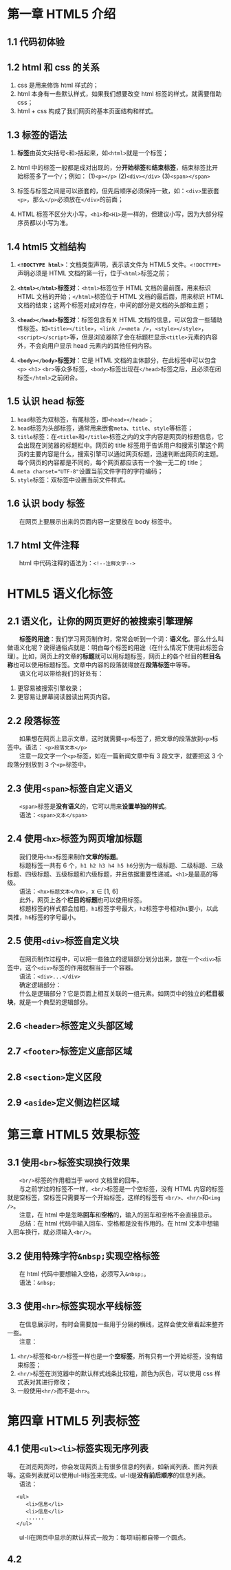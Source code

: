 # 第一章 HTML5 介绍

## 1.1 代码初体验

## 1.2 html 和 css 的关系

1. css 是用来修饰 html 样式的；
2. html 本身有一些默认样式，如果我们想要改变 html 标签的样式，就需要借助 css；
3. html + css 构成了我们网页的基本页面结构和样式。

## 1.3 标签的语法

1. **标签**由英文尖括号`<`和`>`括起来，如`<html>`就是一个标签；
2. html 中的标签一般都是成对出现的，分**开始标签**和**结束标签**，结束标签比开始标签多了一个`/`；例如：
   (1)`<p></p>`
   (2)`<div></div>`
   (3)`<span></span>`

3. 标签与标签之间是可以嵌套的，但先后顺序必须保持一致，如：`<div>`里嵌套`<p>`，那么`</p>`必须放在`</div>`的前面；
4. HTML 标签不区分大小写，`<h1>`和`<H1>`是一样的，但建议小写，因为大部分程序员都以小写为准。

## 1.4 html5 文档结构

1. **`<!DOCTYPE html>`**：文档类型声明，表示该文件为 HTML5 文件。`<!DOCTYPE>`声明必须是 HTML 文档的第一行，位于`<html>`标签之前；

2. **`<html></html>`标签对**：`<html>`标签位于 HTML 文档的最前面，用来标识 HTML 文档的开始；`</html>`标签位于 HTML 文档的最后面，用来标识 HTML 文档的结束；这两个标签对成对存在，中间的部分是文档的头部和主题；

3. **`<head></head>`标签对**：标签包含有关 HTML 文档的信息，可以包含一些辅助性标签。如`<title></title>`，`<link /><meta />`，`<style></style>`，`<script></script>`等，但是浏览器除了会在标题栏显示`<title>`元素的内容外，不会向用户显示 head 元素内的其他任何内容。

4. **`<body></body>`标签对**：它是 HTML 文档的主体部分，在此标签中可以包含`<p>` `<h1>` `<br>`等众多标签，`<body>`标签出现在`</head>`标签之后，且必须在闭标签`</html>`之前闭合。

## 1.5 认识 head 标签

1. `head`标签为双标签，有尾标签，即`<head></head>`；
2. `head`标签为头部标签，通常用来嵌套`meta`、`title`、`style`等标签；
3. `title`标签：在`<title>`和`</title>`标签之内的文字内容是网页的标题信息，它会出现在浏览器的标题栏中。网页的 title 标签用于告诉用户和搜索引擎这个网页的主要内容是什么，搜索引擎可以通过网页标题，迅速判断出网页的主题。每个网页的内容都是不同的，每个网页都应该有一个独一无二的 title；
4. `meta charset="UTF-8"`设置当前文件字符的字符编码；
5. `style`标签：双标签中设置当前文件样式。

## 1.6 认识 body 标签

&emsp;&emsp;在网页上要展示出来的页面内容一定要放在 body 标签中。

## 1.7 html 文件注释

&emsp;&emsp;html 中代码注释的语法为：`<!--注释文字-->`

# HTML5 语义化标签

## 2.1 语义化，让你的网页更好的被搜索引擎理解

&emsp;&emsp;**标签的用途**：我们学习网页制作时，常常会听到一个词：**语义化**。那么什么叫做语义化呢？说得通俗点就是：明白每个标签的用途（在什么情况下使用此标签合理）。比如，网页上的文章的**标题**就可以用标题标签，网页上的各个栏目的**栏目名称**也可以使用标题标签。文章中内容的段落就得放在**段落标签**中等等。<br/>
&emsp;&emsp;语义化可以带给我们的好处有：

1. 更容易被搜索引擎收录；
2. 更容易让屏幕阅读器读出网页内容。

## 2.2 段落标签

&emsp;&emsp;如果想在网页上显示文章，这时就需要`<p>`标签了，把文章的段落放到`<p>`标签中。语法：
`<p>段落文本</p>`<br/>
&emsp;&emsp;注意一段文字一个`<p>`标签，如在一篇新闻文章中有 3 段文字，就要把这 3 个段落分别放到 3 个`<p>`标签中。

## 2.3 使用`<span>`标签自定义语义

&emsp;&emsp;`<span>`标签是**没有语义**的，它可以用来**设置单独的样式**。<br/>
&emsp;&emsp;语法：`<span>文本</span>`

## 2.4 使用`<hx>`标签为网页增加标题

&emsp;&emsp;我们使用`<hx>`标签来制作**文章的标题**。<br/>
&emsp;&emsp;标题标签一共有 6 个，`h1 h2 h3 h4 h5 h6`分别为一级标题、二级标题、三级标题、四级标题、五级标题和六级标题，并且依据重要性递减。`<h1>`是最高的等级。<br/>
&emsp;&emsp;语法：`<hx>标题文本</hx>`，x $\in$ [1, 6]<br/>
&emsp;&emsp;此外，网页上各个**栏目的标题**也可以使用标签。<br/>
&emsp;&emsp;标题标签的样式都会加粗，`h1`标签字号最大，`h2`标签字号相对`h1`要小，以此类推，`h6`标签的字号最小。

## 2.5 使用`<div>`标签自定义块

&emsp;&emsp;在网页制作过程中，可以把一些独立的逻辑部分划分出来，放在一个`<div>`标签中，这个`<div>`标签的作用就相当于一个容器。<br/>
&emsp;&emsp;语法：`<div>...</div>`<br/>
&emsp;&emsp;确定逻辑部分：<br/>
&emsp;&emsp;什么是逻辑部分？它是页面上相互关联的一组元素。如网页中的独立的**栏目板块**，就是一个典型的逻辑部分。

## 2.6 `<header>`标签定义头部区域

## 2.7 `<footer>`标签定义底部区域

## 2.8 `<section>`定义区段

## 2.9 `<aside>`定义侧边栏区域

# 第三章 HTML5 效果标签

## 3.1 使用`<br>`标签实现换行效果

&emsp;&emsp;`<br/>`标签的作用相当于 word 文档里的回车。<br/>
&emsp;&emsp;与之前学过的标签不一样，`<br/>`标签是一个空标签，没有 HTML 内容的标签就是空标签，空标签只需要写一个开始标签，这样的标签有 `<br/>`、`<hr/>`和`<img />`。<br/>
&emsp;&emsp;注意，在 html 中是忽略**回车**和**空格**的，输入的回车和空格不会直接显示。<br/>
&emsp;&emsp;总结：在 html 代码中输入回车、空格都是没有作用的。在 html 文本中想输入回车换行，就必须输入`<br/>`。

## 3.2 使用特殊字符`&nbsp;`实现空格标签

&emsp;&emsp;在 html 代码中要想输入空格，必须写入`&nbsp;`。<br/>
&emsp;&emsp;语法：`&nbsp;`

## 3.3 使用`<hr>`标签实现水平线标签

&emsp;&emsp;在信息展示时，有时会需要加一些用于分隔的横线，这样会使文章看起来整齐一些。<br/>
&emsp;&emsp;注意：

1. `<hr/>`标签和`<br/>`标签一样也是一个**空标签**，所有只有一个开始标签，没有结束标签；
2. `<hr/>`标签在浏览器中的默认样式线条比较粗，颜色为灰色，可以使用 css 样式表对其进行修改；
3. 一般使用`<hr/>`而不是`<hr>`。

# 第四章 HTML5 列表标签

## 4.1 使用`<ul><li>`标签实现无序列表

&emsp;&emsp;在浏览网页时，你会发现网页上有很多信息的列表，如新闻列表、图片列表等。这些列表就可以使用ul-li标签来完成。ul-li是**没有前后顺序**的信息列表。<br/>
&emsp;&emsp;语法：
```html5
   <ul>
      <li>信息</li>
      <li>信息</li>
      ......
   </ul>
```
&emsp;&emsp;ul-li在网页中显示的默认样式一般为：每项li前都自带一个圆点。

## 4.2 